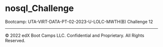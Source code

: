 # nosql_Challenge
Bootcamp: UTA-VIRT-DATA-PT-02-2023-U-LOLC-MWTH(B) Challenge 12

---

© 2022 edX Boot Camps LLC. Confidential and Proprietary. All Rights Reserved.
